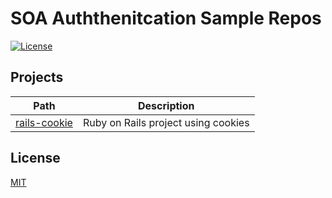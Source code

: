 # SOA Auththenitcation Sample Repos

[![License][license-badge]][license-url]

## Projects

| Path                                     | Description                         |
| ---------------------------------------- | ----------------------------------- |
| [rails-cookie](./rails-cookie/README.md) | Ruby on Rails project using cookies |

## License

[MIT](https://github.com/jjasonclark/soa_auth/blob/master/LICENSE)

[license-badge]: https://img.shields.io/github/license/jjasonclark/soa_auth.svg
[license-url]: https://opensource.org/licenses/MIT
